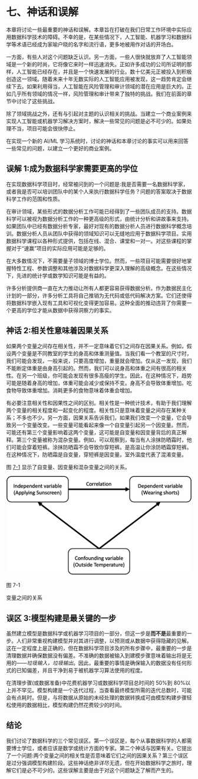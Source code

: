 # 七、神话和误解

本章将讨论一些最重要的神话和误解。本章旨在打破在我们日常工作环境中实际应用数据科学技术的障碍。不幸的是，在某些情况下，人工智能、机器学习和数据科学等术语已经成为家喻户晓的名字和流行语，更多地被用作对话的开场白。

一方面，有些人对这个问题缺乏认识。另一方面，一些人很快就放弃了人工智能领域是一个新的时尚，它将像它来时一样迅速消失。正如许多成功的公司所证明的那样，人工智能已经存在，并且是一个快速发展的行业。数十亿美元正被投入到积极创造这一领域。随着未来十年无数实际的人工智能应用被发现，这一趋势肯定会继续下去。如果利用得当，人工智能在风险管理和审计领域的潜在应用是巨大的。正如几乎所有领域的情况一样，风险管理和审计带来了独特的挑战。我们在前面的章节中讨论了这些挑战。

除了领域挑战之外，还有与引起对主题的认识相关的挑战。当建立一个商业案例来实现人工智能或机器学习解决方案时，解决一些常见的问题是必不可少的。如果处理不当，项目可能会很快停止。

在实现一个新的 AI/ML 学习系统时，讨论的神话和本章讨论的事实可以用来回答一些常见的问题，以建立一个更好的商业案例。

## 误解 1:成为数据科学家需要更高的学位

在实现数据科学项目时，经常被问到的一个问题是:我是否需要一名数据科学家，或者我是否可以培训团队中的某个人来执行数据科学任务？问题的答案取决于数据科学工作的范围和性质。

在审计领域，某些形式的数据分析工作可能已经得到了一些团队成员的支持。数据科学可以被视为数据分析工作的一种更高级的形式，由统计分析和讲故事来支持。如果团队中已经有数据分析专家，最好对现有的数据分析人员进行数据科学概念培训。数据分析人员从团队中获得的领域知识可以无缝地应用于数据科学项目。实用数据科学课程以各种形式提供，包括在线、混合、课堂和一对一。对这些课程的掌握对于“速赢”项目的实际应用可能是足够的。

在大多数情况下，不需要量子领域的博士学位。然而，一些项目可能需要很好地掌握特性工程、参数调整和其他涉及对数据科学更深入理解的高级概念。在这些情况下，先进的统计学或数学知识可能是有益的。

许多分析提供商一直在大力推动让所有人都更容易获得数据分析。作为数据民主化计划的一部分，许多分析工具将自己推销为无代码或低代码解决方案。它们还使得将数据科学嵌入现有工具和可视化变得更加容易。这种全面的推动违背了你需要一个更高的学位才能从数据中获得洞察力的事实。

## 神话 2:相关性意味着因果关系

如果两个变量之间存在相关性，并不一定意味着它们之间存在因果关系。例如，假设两个变量是不同教室的学生的身高和体重测量值。当我们看一个教室的尺寸时，我们可能会发现，一般来说，只要高度增加，重量就会增加。仅从这一发现，我们不能断定体重是由身高引起的。然而，我们可以说身高和体重之间有很高的相关性。在另一个班级，你可能会发现有很多高瘦的学生。因此，在这种情况下，趋势可能是随着身高的增加，体重可能会减少或保持不变。身高不会导致体重增加。吃食物导致体重增加。消耗更多的食物意味着体重会增加。

有必要注意相关性和因果性之间的区别。相关性是一种统计技术，有助于我们理解两个变量的相关程度和一起变化的程度。相关性只是意味着变量之间存在某种关系；不多也不少。另一方面，因果关系告诉我们，如果我们改变一个变量，它会导致另一个变量改变。一些变量可能看起来像一个自变量引起另一个因变量。然而，可能还有第三个变量影响着这两个变量，这可能是自变量和因变量背后的真正解释。第三个变量被称为混杂变量。例如，可以观察到，每当有人涂抹防晒霜时，他们可能会穿着短裤。涂抹防晒霜不会导致你穿短裤。是高温让你涂防晒霜穿短裤。在这种情况下，防晒霜是自变量，穿短裤是因变量。室外温度代表了混淆变量。

图 [7-1](#Fig1) 显示了自变量、因变量和混杂变量之间的关系。

![](img/513842_1_En_7_Fig1_HTML.jpg)

图 7-1

变量之间的关系

## 误区 3:模型构建是最关键的一步

虽然建立模型是数据科学或机器学习项目的一部分，但这一步是**而不是**最重要的一步。人们非常重视构建模型并对其进行调整，以预测或从数据中获得隐藏的见解。这在一定程度上是正确的，但在数据科学项目涉及的所有步骤中，最重要的一步是清理数据并确保数据没有偏差。不准确的数据被输入到建模步骤意味着输出将是无用的——*垃圾输入，垃圾输出*。因此，最重要的事情是确保输入的数据没有任何形式的已知偏差，并且干净到易于被机器学习算法使用的程度。

在清理步骤(或数据准备)中花费机器学习或数据科学项目总时间的 50%到 80%以上并不罕见。模型构建是一个迭代过程，当查看最终模型所需的迭代总数时，可能会有点耗时。但是，与将数据从原始的未经处理的数据转换成可由模型构建步骤轻松使用的数据相比，模型构建仍然花费较少的时间。

## 结论

我们讨论了数据科学的三个常见误区。第一个误区是，每个从事数据科学的人都需要博士学位，或者应该是数学或统计方面的专家。第二个神话与因果有关。它提出了一个问题:两个变量之间的相关性是否意味着它们之间的因果关系？第三个误区是过分强调模型构建阶段。这些神话绝非详尽无遗，但在开始数据科学之旅时，理解它们是必不可少的。这些误解主要是由于对这个问题缺乏了解而产生的。